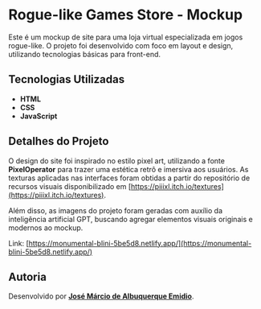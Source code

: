 # Rogue-like Games Store - Mockup

Este é um mockup de site para uma loja virtual especializada em jogos rogue-like. O projeto foi desenvolvido com foco em layout e design, utilizando tecnologias básicas para front-end.

## Tecnologias Utilizadas

- **HTML**  
- **CSS**  
- **JavaScript**

## Detalhes do Projeto

O design do site foi inspirado no estilo pixel art, utilizando a fonte **PixelOperator** para trazer uma estética retrô e imersiva aos usuários. As texturas aplicadas nas interfaces foram obtidas a partir do repositório de recursos visuais disponibilizado em [https://piiixl.itch.io/textures](https://piiixl.itch.io/textures).  

Além disso, as imagens do projeto foram geradas com auxílio da inteligência artificial GPT, buscando agregar elementos visuais originais e modernos ao mockup.

Link: [https://monumental-blini-5be5d8.netlify.app/](https://monumental-blini-5be5d8.netlify.app/)

## Autoria

Desenvolvido por [**José Márcio de Albuquerque Emidio**](https://github.com/eziomy).  

